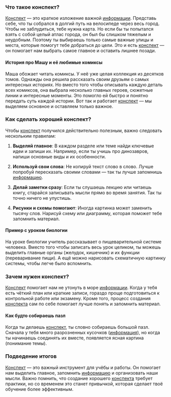 ### Что такое конспект?

[Конспект](Конспект.md) — это краткое изложение важной [информации](Информация.md). Представь себе, что ты собрался в долгий путь на велосипеде через весь город. Чтобы не заблудиться, тебе нужна карта. Но если бы ты попытался взять с собой целый атлас города, он был бы слишком тяжелым и неудобным. Поэтому ты выбираешь только самые важные улицы и места, которые помогут тебе добраться до цели. Это и есть [конспект](Конспект.md) — он помогает нам выбрать самое главное и оставить лишнее позади.

#### История про Машу и её любимые комиксы

Маша обожает читать комиксы. У неё уже целая коллекция из десятков томов. Однажды она решила рассказать своим друзьям о самых интересных историях. Но вместо того чтобы описывать каждую деталь всех комиксов, она выбрала несколько главных героев, сюжетные линии и интересные моменты. Это помогло ей быстро и понятно передать суть каждой истории. Вот так и работает [конспект](Конспект.md) — мы выделяем основное и оставляем только важное.

### Как сделать хороший конспект?

Чтобы [конспект](Конспект.md) получился действительно полезным, важно следовать нескольким правилам:

1. **Выделяй главное**: В каждом разделе или теме найди ключевые идеи и запиши их. Например, если ты учишь про динозавров, напиши основные виды и их особенности.
   
2. **Используй свои слова**: Не копируй текст слово в слово. Лучше попробуй пересказать своими словами — так ты лучше запомнишь [информацию](Информация.md).

3. **Делай заметки сразу**: Если ты слушаешь лекцию или читаешь книгу, старайся записывать мысли прямо во время занятия. Так ты точно ничего не упустишь.

4. **Рисунки и схемы помогают**: Иногда картинка может заменить тысячу слов. Нарисуй схему или диаграмму, которая поможет тебе запомнить материал.

#### Пример с уроком биологии

На уроке биологии учитель рассказывает о пищеварительной системе человека. Вместо того чтобы записать весь урок целиком, ты можешь выделить главные органы (желудок, кишечник) и их функции (переваривание пищи). А ещё можно нарисовать схематичную картинку системы, чтобы легче было вспомнить.

### Зачем нужен конспект?

[Конспект](Конспект.md) помогает нам не утонуть в море [информации](Информация.md). Когда у тебя есть чёткий план или краткие записи, гораздо проще подготовиться к контрольной работе или экзамену. Кроме того, процесс создания [конспекта](Конспект.md) сам по себе помогает лучше понять и запомнить материал.

#### Как будто собираешь пазл

Когда ты делаешь [конспект](Конспект.md), ты словно собираешь большой пазл. Сначала у тебя много разрозненных кусочков ([информация](Информация.md)), но когда ты начинаешь соединять их вместе, появляется ясная картина (понимание темы).

### Подведение итогов

[Конспект](Конспект.md) — это важный инструмент для учёбы и работы. Он помогает нам выделить главное, запомнить [информацию](Информация.md) и организовать наши мысли. Важно помнить, что создание хорошего [конспекта](Конспект.md) требует практики, но со временем это станет привычкой, которая сделает твоё обучение более эффективным.